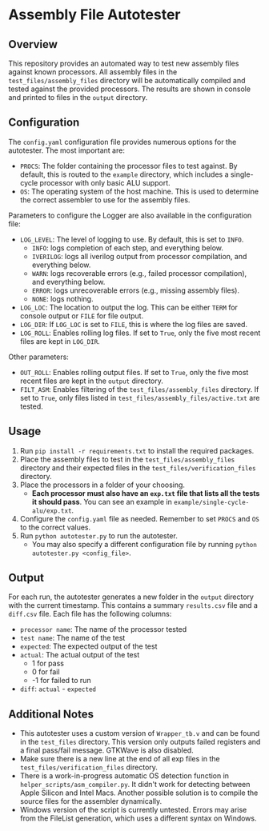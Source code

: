 # Assembly File Autotester
## Overview 
This repository provides an automated way to test new assembly files against known processors. All assembly files in the `test_files/assembly_files` directory will be automatically compiled and tested against the provided processors. The results are shown in console and printed to files in the `output` directory. 

## Configuration
The `config.yaml` configuration file provides numerous options for the autotester. The most important are:
* `PROCS`: The folder containing the processor files to test against. By default, this is routed to the `example` directory, which includes a single-cycle processor with only basic ALU support. 
* `OS`: The operating system of the host machine. This is used to determine the correct assembler to use for the assembly files. 


Parameters to configure the Logger are also available in the configuration file:
* `LOG_LEVEL`: The level of logging to use. By default, this is set to `INFO`.
    * `INFO`: logs completion of each step, and everything below.
    * `IVERILOG`: logs all iverilog output from processor compilation, and everything below.
    * `WARN`: logs recoverable errors (e.g., failed processor compilation), and everything below.
    * `ERROR`: logs unrecoverable errors (e.g., missing assembly files).
    * `NONE`: logs nothing.
* `LOG_LOC`: The location to output the log. This can be either `TERM` for console output or `FILE` for file output. 
* `LOG_DIR`: If `LOG_LOC` is set to `FILE`, this is where the log files are saved. 
* `LOG_ROLL`: Enables rolling log files. If set to `True`, only the five most recent files are kept in `LOG_DIR`.

Other parameters:
* `OUT_ROLL`: Enables rolling output files. If set to `True`, only the five most recent files are kept in the `output` directory.
* `FILT_ASM`: Enables filtering of the `test_files/assembly_files` directory. If set to `True`, only files listed in `test_files/assembly_files/active.txt` are tested.

## Usage
1. Run `pip install -r requirements.txt` to install the required packages.
2. Place the assembly files to test in the `test_files/assembly_files` directory and their expected files in the `test_files/verification_files` directory.
3. Place the processors in a folder of your choosing. 
    - **Each processor must also have an `exp.txt` file that lists all the tests it should pass**. You can see an example in `example/single-cycle-alu/exp.txt`. 
4. Configure the `config.yaml` file as needed. Remember to set `PROCS` and `OS` to the correct values. 
5. Run `python autotester.py` to run the autotester.
    - You may also specify a different configuration file by running `python autotester.py <config_file>`.

## Output
For each run, the autotester generates a new folder in the `output` directory with the current timestamp. This contains a summary `results.csv` file and a `diff.csv` file. Each file has the following columns:
* `processor name`: The name of the processor tested
* `test name`: The name of the test
* `expected`: The expected output of the test
* `actual`: The actual output of the test
    - 1 for pass
    - 0 for fail
    - -1 for failed to run
* `diff`: `actual` - `expected`

## Additional Notes
* This autotester uses a custom version of `Wrapper_tb.v` and can be found in the `test_files` directory. This version only outputs failed registers and a final pass/fail message. GTKWave is also disabled. 
* Make sure there is a new line at the end of all exp files in the `test_files/verification_files` directory. 
* There is a work-in-progress automatic OS detection function in `helper_scripts/asm_compiler.py`. It didn't work for detecting between Apple Silicon and Intel Macs. Another possible solution is to compile the source files for the assembler dynamically. 
* Windows version of the script is currently untested. Errors may arise from the FileList generation, which uses a different syntax on Windows.